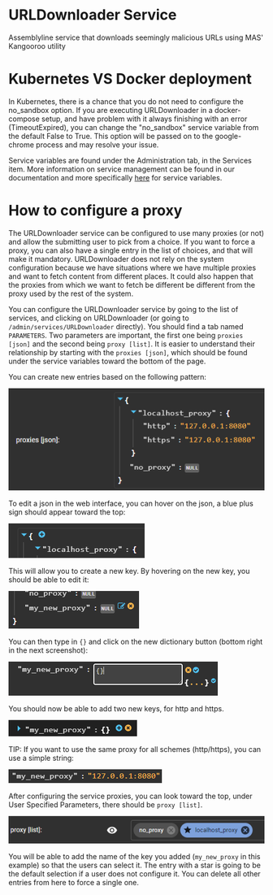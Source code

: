 # URLDownloader Service
Assemblyline service that downloads seemingly malicious URLs using MAS' Kangooroo utility

# Kubernetes VS Docker deployment
In Kubernetes, there is a chance that you do not need to configure the no_sandbox option. If you are executing URLDownloader in a docker-compose setup, and have problem with it always finishing with an error (TimeoutExpired), you can change the "no_sandbox" service variable from the default False to True. This option will be passed on to the google-chrome process and may resolve your issue.

Service variables are found under the Administration tab, in the Services item. More information on service management can be found in our documentation and more specifically [here](https://cybercentrecanada.github.io/assemblyline4_docs/administration/service_management/#service-variables) for service variables.

# How to configure a proxy
The URLDownloader service can be configured to use many proxies (or not) and allow the submitting user to pick from a choice. If you want to force a proxy, you can also have a single entry in the list of choices, and that will make it mandatory. URLDownloader does not rely on the system configuration because we have situations where we have multiple proxies and want to fetch content from different places. It could also happen that the proxies from which we want to fetch be different be different from the proxy used by the rest of the system.

You can configure the URLDownloader service by going to the list of services, and clicking on URLDownloader (or going to `/admin/services/URLDownloader` directly). You should find a tab named `PARAMETERS`. Two parameters are important, the first one being `proxies [json]` and the second being `proxy [list]`. It is easier to understand their relationship by starting with the `proxies [json]`, which should be found under the service variables toward the bottom of the page.

You can create new entries based on the following pattern:

![proxy-0](readme/proxy-0.png)

To edit a json in the web interface, you can hover on the json, a blue plus sign should appear toward the top:

![proxy-1](readme/proxy-1.png)

This will allow you to create a new key. By hovering on the new key, you should be able to edit it:

![proxy-2](readme/proxy-2.png)

You can then type in `{}` and click on the new dictionary button (bottom right in the next screenshot):

![proxy-3](readme/proxy-3.png)

You should now be able to add two new keys, for http and https.

![proxy-4](readme/proxy-4.png)

TIP: If you want to use the same proxy for all schemes (http/https), you can use a simple string:

![proxy-5](readme/proxy-5.png)

After configuring the service proxies, you can look toward the top, under User Specified Parameters, there should be `proxy [list]`.

![proxy-6](readme/proxy-6.png)

You will be able to add the name of the key you added (`my_new_proxy` in this example) so that the users can select it.
The entry with a star is going to be the default selection if a user does not configure it. You can delete all other entries from here to force a single one.
